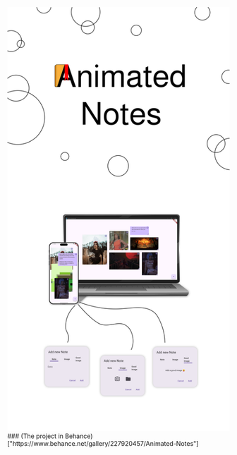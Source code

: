 <img src="assets\images\Untitled.png">
### (The project in Behance)["https://www.behance.net/gallery/227920457/Animated-Notes"]
